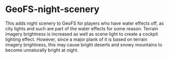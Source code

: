 # GeoFS-night-scenery

This adds night scenery to GeoFS for players who have water effects off, as city lights and such are part of the water effects for some reason. Terrain imagery brightness is increased as well as scene light to create a cockpit lighting effect. However, since a major plank of it is based on terrain imagery brightness, this may cause bright deserts and snowy mountains to become unnaturally bright at night.
